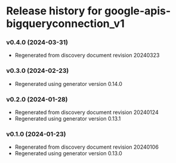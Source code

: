 # Release history for google-apis-bigqueryconnection_v1

### v0.4.0 (2024-03-31)

* Regenerated from discovery document revision 20240323

### v0.3.0 (2024-02-23)

* Regenerated using generator version 0.14.0

### v0.2.0 (2024-01-28)

* Regenerated from discovery document revision 20240124
* Regenerated using generator version 0.13.1

### v0.1.0 (2024-01-23)

* Regenerated from discovery document revision 20240106
* Regenerated using generator version 0.13.0

